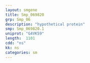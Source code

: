 ```yaml
---
layout: smgene
title: Smp_069820
grp: Smp_06
description: "hypothetical protein"
smp: Smp_069820.1
uniprot: "G4VK59"
length:  1101
cdd: "ns"
kk: ns
categories: sm
---
```

